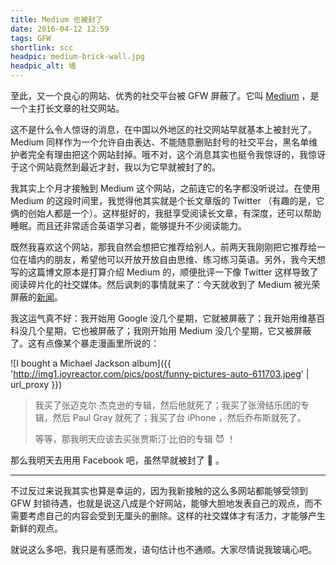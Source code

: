 ```yaml
---
title: Medium 也被封了
date: 2016-04-12 12:59
tags: GFW
shortlink: scc
headpic: medium-brick-wall.jpg
headpic_alt: 墙
---
```


至此，又一个良心的网站、优秀的社交平台被 GFW 屏蔽了。它叫 [Medium](https://medium.com) ，是一个主打长文章的社交网站。

这不是什么令人惊讶的消息，在中国以外地区的社交网站早就基本上被封光了。 Medium 同样作为一个允许自由表达、不能随意删贴封号的社交平台，黑名单维护者完全有理由把这个网站封掉。<!--more-->哦不对，这个消息其实也挺令我惊讶的，我惊讶于这个网站竟然到最近才封，我以为它早就被封了的。

我其实上个月才接触到 Medium 这个网站，之前连它的名字都没听说过。在使用 Medium 的这段时间里，我觉得他其实就是个长文章版的 Twitter （有趣的是，它俩的创始人都是一个）。这样挺好的，我挺享受阅读长文章，有深度，还可以帮助睡眠。而且还非常适合英语学习者，能够提升不少阅读能力。

既然我喜欢这个网站，那我自然会想把它推荐给别人。前两天我刚刚把它推荐给一位在墙内的朋友，希望他可以开放开放自由思维、练习练习英语。另外，我今天想写的这篇博文原本是打算介绍 Medium 的，顺便批评一下像 Twitter 这样导致了阅读碎片化的社交媒体。然后讽刺的事情就来了：今天就收到了 Medium 被光荣屏蔽的[新闻](http://www.solidot.org/story?sid=47817)。

我这运气真不好：我开始用 Google 没几个星期，它就被屏蔽了；我开始用维基百科没几个星期，它也被屏蔽了；我刚开始用 Medium 没几个星期，它又被屏蔽了。这有点像某个暴走漫画里所说的：

![I bought a Michael Jackson album]({{ 'http://img1.joyreactor.com/pics/post/funny-pictures-auto-611703.jpeg' | url_proxy }})

> 我买了张迈克尔·杰克逊的专辑，然后他就死了；我买了张滑结乐团的专辑，然后 Paul Gray 就死了；我买了台 iPhone ，然后乔布斯就死了。
> 
> 等等，那我明天应该去买张贾斯汀·比伯的专辑 :smiling_imp: ！

那么我明天去用用 Facebook 吧，虽然早就被封了 :ghost: 。

--------------

不过反过来说我其实也算是幸运的，因为我新接触的这么多网站都能够受领到 GFW 封锁待遇，也就是说这八成是个好网站，能够大胆地发表自己的观点，而不需要考虑自己的内容会受到无厘头的删除。这样的社交媒体才有活力，才能够产生新鲜的观点。

就说这么多吧，我只是有感而发，语句估计也不通顺。大家尽情说我玻璃心吧。
